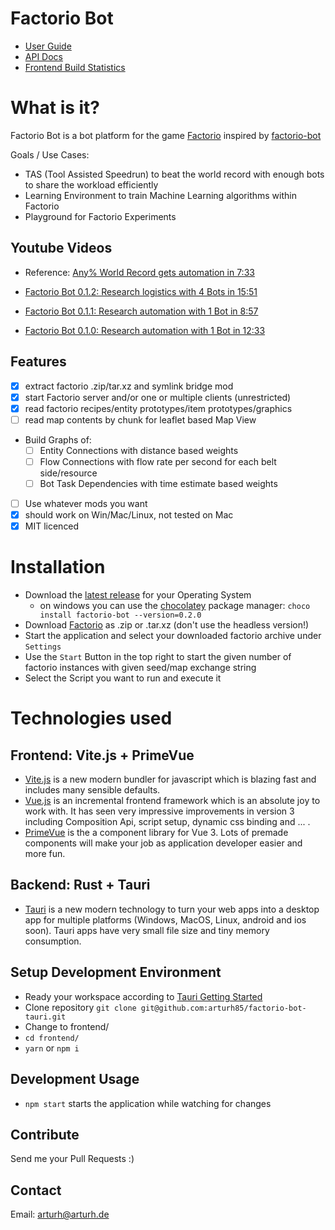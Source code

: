 # Factorio Bot

- [User Guide](https://arturh85.github.io/factorio-bot-tauri/book/)
- [API Docs](https://arturh85.github.io/factorio-bot-tauri/doc/factorio_bot/)
- [Frontend Build Statistics](https://arturh85.github.io/factorio-bot-tauri/stats.html)

# What is it?

Factorio Bot is a bot platform for the game
[Factorio](https://www.factorio.com) inspired by [factorio-bot](https://github.com/Windfisch/factorio-bot/)

Goals / Use Cases:
- TAS (Tool Assisted Speedrun) to beat the world record with enough bots to share the workload efficiently
- Learning Environment to train Machine Learning algorithms within Factorio
- Playground for Factorio Experiments

## Youtube Videos

- Reference: [Any% World Record gets automation in 7:33](https://www.youtube.com/watch?v=rHvaZMdjnLE&t=455)

- [Factorio Bot 0.1.2: Research logistics with 4 Bots in 15:51](https://youtu.be/iFhcyjfcjx8)
- [Factorio Bot 0.1.1: Research automation with 1 Bot in 8:57](https://youtu.be/1vbWWiSV6Sw)
- [Factorio Bot 0.1.0: Research automation with 1 Bot in 12:33](https://youtu.be/6KXYuVDRZ-I)

## Features
- [x] extract factorio .zip/tar.xz and symlink bridge mod
- [x] start Factorio server and/or one or multiple clients (unrestricted) 
- [x] read factorio recipes/entity prototypes/item prototypes/graphics
- [ ] read map contents by chunk for leaflet based Map View
- Build Graphs of:
  - [ ] Entity Connections with distance based weights
  - [ ] Flow Connections with flow rate per second for each belt side/resource
  - [ ] Bot Task Dependencies with time estimate based weights 
- [ ] Use whatever mods you want
- [x] should work on Win/Mac/Linux, not tested on Mac
- [x] MIT licenced

# Installation

- Download the [latest release](https://github.com/arturh85/factorio-bot-tauri/releases) for your Operating System
  - on windows you can use the [chocolatey](https://chocolatey.org/) package manager: `choco install factorio-bot --version=0.2.0`
- Download [Factorio](https://www.factorio.com) as .zip or .tar.xz (don't use the headless version!)
- Start the application and select your downloaded factorio archive under `Settings`
- Use the `Start` Button in the top right to start the given number of factorio instances with given seed/map exchange string
- Select the Script you want to run and execute it

# Technologies used

## Frontend: Vite.js + PrimeVue
- [Vite.js](https://vitejs.dev/) is a new modern bundler for javascript which is blazing fast and includes many sensible defaults.
- [Vue.js](https://vuejs.org/) is an incremental frontend framework which is an absolute joy to work with. It has seen very impressive improvements in version 3 including Composition Api, script setup, dynamic css binding and ... .
- [PrimeVue](https://www.primefaces.org/primevue/) is the a component library for Vue 3. Lots of premade components will make your job as application developer easier and more fun.

## Backend: Rust + Tauri
- [Tauri](https://tauri.studio/) is a new modern technology to turn your web apps into a desktop app for multiple platforms (Windows, MacOS, Linux, android and ios soon). Tauri apps have very small file size and tiny memory consumption.

## Setup Development Environment 
- Ready your workspace according to [Tauri Getting Started](https://tauri.studio/en/docs/getting-started/intro/)
- Clone repository `git clone git@github.com:arturh85/factorio-bot-tauri.git`
- Change to frontend/
- `cd frontend/`
- `yarn` or `npm i`

## Development Usage

- `npm start` starts the application while watching for changes 

## Contribute

Send me your Pull Requests :)

## Contact

Email: [arturh@arturh.de](mailto:arturh@arturh.de)
